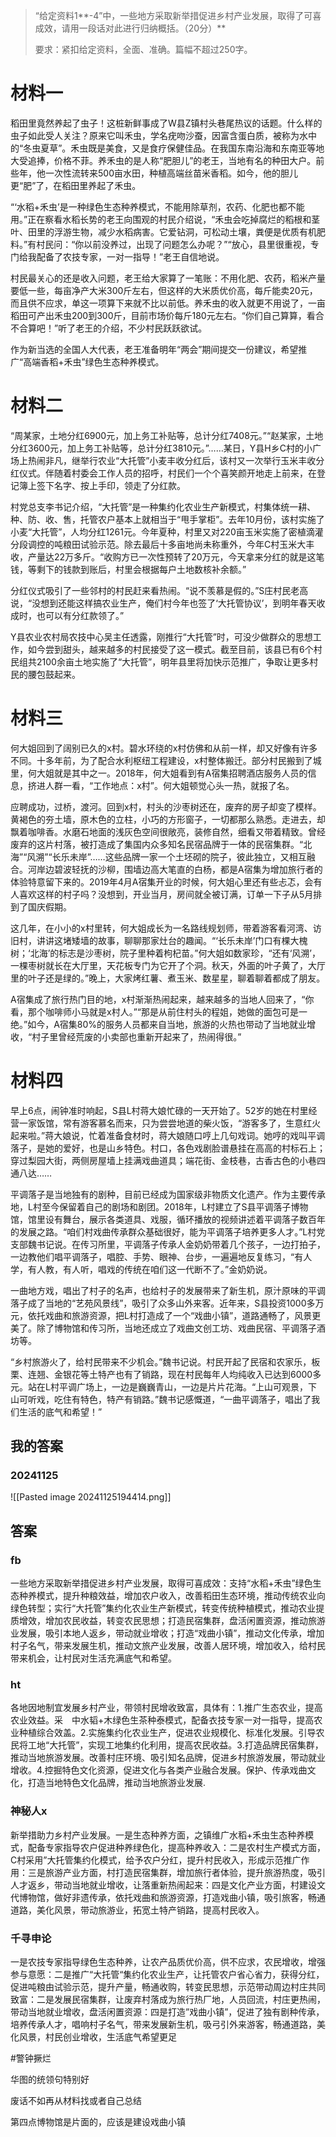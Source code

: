 

> “给定资料1**-4”中，一些地方采取新举措促进乡村产业发展，取得了可喜成效，请用一段话对此进行归纳概括。（20分）**
> 
> 要求：紧扣给定资料，全面、准确。篇幅不超过250字。

# 材料一

稻田里竟然养起了虫子！这桩新鲜事成了W县Z镇村头巷尾热议的话题。什么样的虫子如此受人关注？原来它叫禾虫，学名疣吻沙蚕，因富含蛋白质，被称为水中的“冬虫夏草”。禾虫既是美食，又是食疗保健佳品。在我国东南沿海和东南亚等地大受追捧，价格不菲。养禾虫的是人称“肥胆儿”的老王，当地有名的种田大户。前些年，他一次性流转来500亩水田，种植高端丝苗米香稻。如今，他的胆儿更“肥”了，在稻田里养起了禾虫。

“‘水稻+禾虫’是一种绿色生态种养模式，不能用除草剂，农药、化肥也都不能用。”正在察看水稻长势的老王向围观的村民介绍说，“禾虫会吃掉腐烂的稻根和茎叶、田里的浮游生物，减少水稻病害。它爱钻洞，可松动土壤，粪便是优质有机肥料。”有村民问：“你以前没养过，出现了问题怎么办呢？”“放心，县里很重视，专门给我配备了农技专家，一对一指导！”老王自信地说。

村民最关心的还是收入问题，老王给大家算了一笔账：不用化肥、农药，稻米产量要低一些，每亩净产大米300斤左右，但这样的大米质优价高，每斤能卖20元，而且供不应求，单这一项算下来就不比以前低。养禾虫的收入就更不用说了，一亩稻田可产出禾虫200到300斤，目前市场价每斤180元左右。“你们自己算算，看合不合算吧！”听了老王的介绍，不少村民跃跃欲试。

作为新当选的全国人大代表，老王准备明年“两会”期间提交一份建议，希望推广“高端香稻+禾虫”绿色生态种养模式。

# 材料二

“周某家，土地分红6900元，加上务工补贴等，总计分红7408元。”“赵某家，土地分红3600元，加上务工补贴等，总计分红3810元。”……某日，Y县H乡C村的小广场上热闹非凡，继举行农业“大托管”小麦丰收分红后，该村又一次举行玉米丰收分红仪式。伴随着村委会工作人员的招呼，村民们一个个喜笑颜开地走上前来，在登记簿上签下名字、按上手印，领走了分红款。

村党总支李书记介绍，“大托管”是一种集约化农业生产新模式，村集体统一耕、种、防、收、售，托管农户基本上就相当于“甩手掌柜”。去年10月份，该村实施了小麦“大托管”，人均分红1261元。今年夏种，村里又对220亩玉米实施了密植滴灌分段调控的吨粮田试验示范。除去最后十多亩地尚未称重外，今年C村玉米大丰收，产量达22万多斤。“收购方已一次性预转了20万元，今天拿来分红的就是这笔钱，等剩下的钱款到账后，村里会根据每户土地数核补余额。”

分红仪式吸引了一些邻村的村民赶来看热闹。“说不羡慕是假的。”S庄村民老高说，“没想到还能这样搞农业生产，俺们村今年也签了‘大托管协议’，到明年春天收成时，也可以有分红款领了。”

Y县农业农村局农技中心吴主任透露，刚推行“大托管”时，可没少做群众的思想工作，如今尝到甜头，越来越多的村民接受了这一模式。截至目前，该县已有6个村民组共2100余亩土地实施了“大托管”，明年县里将加快示范推广，争取让更多村民的腰包鼓起来。

# 材料三

何大姐回到了阔别已久的x村。碧水环绕的x村仿佛和从前一样，却又好像有许多不同。十多年前，为了配合水利枢纽工程建设，x村整体搬迁。部分村民搬到了城里，何大姐就是其中之一。2018年，何大姐看到有A宿集招聘酒店服务人员的信息，挤进人群一看，“工作地点：x村”。何大姐顿觉心头一热，就报了名。

应聘成功，过桥，渡河。回到x村，村头的沙枣树还在，废弃的房子却变了模样。黄褐色的夯土墙，原木色的立柱，小巧的方形窗子，一切都那么熟悉。走进去，却飘着咖啡香。水磨石地面的浅灰色空间很敞亮，装修自然，细看又带着精致。曾经废弃的这片村落，被打造成了集国内众多知名民宿品牌于一体的民宿集群。“北海”“风溯”“长乐未岸”……这些品牌一家一个土坯砌的院子，彼此独立，又相互融合。河岸边碧波轻抚的沙柳，围墙边高大笔直的白杨，都是A宿集为增加旅行者的体验特意留下来的。2019年4月A宿集开业的时候，何大姐心里还有些忐忑，会有人喜欢这样的村子吗？没想到，开业当月，房间就全被订满，订单一下子从5月排到了国庆假期。

这几年，在小小的x村里转，何大姐成长为一名路线规划师，带着游客看河湾、访旧村，讲讲这堵矮墙的故事，聊聊那家灶台的趣闻。“‘长乐未岸’门口有棵大槐树；‘北海’的标志是沙枣树，院子里种着枸杞苗。”何大姐如数家珍，“还有‘风溯’，一棵枣树就长在大厅里，天花板专门为它开了个洞。秋天，外面的叶子黄了，大厅里的叶子还是绿的。”晚上，大家烤红薯、煮玉米、数星星，聊着聊着都成了朋友。

A宿集成了旅行热门目的地，x村渐渐热闹起来，越来越多的当地人回来了，“你看，那个咖啡师小马就是x村人。”“那是从前住村头的程姐，她做的面包可是一绝。”如今，A宿集80%的服务人员都来自当地，旅游的火热也带动了当地就业增收，“村子里曾经荒废的小卖部也重新开起来了，热闹得很。”

# 材料四

早上6点，闹钟准时响起，S县L村蒋大娘忙碌的一天开始了。52岁的她在村里经营一家饭馆，常有游客慕名而来，只为尝尝地道的柴火饭，“游客多了，生意红火起来啦。”蒋大娘说，忙着准备食材时，蒋大娘随口哼上几句戏词。她哼的戏叫平调落子，是她的爱好，也是山乡特色。村口，各色戏剧脸谱悬挂在高高的村标石上；穿过梨园大街，两侧房屋墙上挂满戏曲道具；端花街、金枝巷，古香古色的小巷四通八达……

平调落子是当地独有的剧种，目前已经成为国家级非物质文化遗产。作为主要传承地，L村至今保留着自己的剧场和剧团。2018年，L村建立了S县平调落子博物馆，馆里设有舞台，展示各类道具、戏服，循环播放的视频讲述着平调落子数百年的发展之路。“咱们村戏曲传承群众基础很好，能为平调落子培养更多人才。”L村党支部魏书记说。在传习所里，平调落子传承人金奶奶带着几个孩子，一边打拍子，一边教他们唱平调落子，唱腔、手势、眼神、台步，一遍遍地反复练习，“有人学，有人教，有人听，唱戏的传统在咱们这一代断不了。”金奶奶说。

一曲地方戏，唱出了村子的名声，也给村子的发展带来了新生机，原汁原味的平调落子成了当地的“艺苑风景线”，吸引了众多山外来客。近年来，S县投资1000多万元，依托戏曲和旅游资源，把L村打造成了一个“戏曲小镇”，道路通畅了，风景更美了。除了博物馆和传习所，当地还成立了戏曲文创工坊、戏曲民宿、平调落子酒坊等。

“乡村旅游火了，给村民带来不少机会。”魏书记说。村民开起了民宿和农家乐，板栗、连翘、金银花等土特产也有了销路，现在村民每年人均纯收入已达到6000多元。站在L村平调广场上，一边是巍巍青山，一边是片片花海。“上山可观景，下山可听戏，吃住有特色，特产有销路。”魏书记感慨道，“一曲平调落子，唱出了我们生活的底气和希望！”

## 我的答案

### 20241125

![[Pasted image 20241125194414.png]]


## 答案

### fb

一些地方采取新举措促进乡村产业发展，取得可喜成效：支持“水稻+禾虫”绿色生态种养模式，提升种粮效益，增加农户收入，改善稻田生态环境，推动传统农业向绿色转型；实行“大托管”集约化农业生产新模式，转变传统种植模式，推动农业提质增效，增加农民收益，转变农民思想；打造民宿集群，盘活闲置资源，推动旅游业发展，吸引本地人返乡，带动就业增收；打造“戏曲小镇”，推动文化传承，增加村子名气，带来发展生机，推动文旅产业发展，改善人居环境，增加收入，给村民带来机会，让村民对生活充满底气和希望。

### ht

各地因地制宜发展乡村产业，带领村民增收致富，具体有：1.推广生态农业，提高农业效益。采　中水韬+木绿色生茶种泰模式，配备衣技专家一对一指导，提高农业种植综合效盖。2.实施集约化农业生产，促进农业规模化、标准化发展。引导农民将工地“大托管”，实现工地集约化利用，提高农民收益。3.打造品牌民宿集群，推动当地旅游发展。改善村庄环境、吸引知名品牌，促进乡村旅游发展，带动就业增收。4.控掘特色文化资源，促进文化与各类产业融合发展。保护、传承戏曲文化，打造当地特色文化品牌，推动当地旅游业发展.

### 神秘人x

新举措助力乡村产业发展。一是生态种养方面，之镇维广水稻+禾虫生态种养模式，配备专家指导农户促进种养绿色化，提高种养收入：二是农村生产模式方面，C村采用”大托管集约化模式，给予农户分红，提升村民收入，形成示范推广作用：三是旅游产业方面，村打造民宿集群，增加旅行者体验，提升旅游热度，吸引人才返乡，带动当地就业增收，让落重新热闹起来：四是文化产业方面，村建设文代博物馆，做好非遗传承，依托戏曲和旅游资源，打造戏曲小镇，吸引旅客，畅通道路，美化风景，带动旅游业，拓宽土特产销路，提高村民收入。

### 千寻申论

一是农技专家指导绿色生态种养，让农产品质优价高，供不应求，农民增收，增强参与意愿：二是推广“大托管“集约化农业生产，让托管农户省心省力，获得分红，促进吨粮由试验示范，提升产量，畅通收购，转变民思想，示范带动周边村庄共同致富：二是发展民宿集群，让废弃村落成为旅行热厂地，人员回流，村庄更热闹，带动当地就业增收，盘活闲置资源：四是打造”戏曲小镇”，促进了独有剧种传承，培养传承人才，唱响村子名气，带来发展新生机，吸弓引外来游客，畅通道路，美化风景，村民创业增收，生活底气希望更足





#警钟撅烂

华图的统领句特别好

废话不如再从材料找或者自己总结

第四点博物馆是片面的，应该是建设戏曲小镇